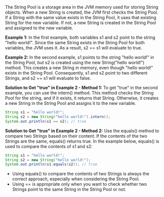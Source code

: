 The String Pool is a storage area in the JVM memory used for storing String objects. When a new String is created, the JVM first checks the String Pool. If a String with the same value exists in the String Pool, it uses that existing String for the new variable. If not, a new String is created in the String Pool and assigned to the new variable.


**Example 1:**
In the first example, both variables s1 and s2 point to the string "hello world!". Since the same String exists in the String Pool for both variables, the JVM uses it. As a result, s2 == s1 will evaluate to true.


**Example 2:**
In the second example, s1 points to the string "hello world!" in the String Pool, but s2 is created using the new String("hello world!") method. This creates a new String in memory, even though "hello world!" exists in the String Pool. Consequently, s1 and s2 point to two different Strings, and s2 == s1 will evaluate to false.


**Solution to Get "true" in Example 2 - Method 1:**
To get "true" in the second example, you can use the intern() method. This method checks the String Pool for the string, and if it exists, it returns that String. Otherwise, it creates a new String in the String Pool and assigns it to the new variable.
```java
String s1 = "hello world!";
String s2 = new String("hello world!").intern();
System.out.println(s1 == s2); // true
```


**Solution to Get "true" in Example 2 - Method 2:**
Use the equals() method to compare two Strings based on their content. If the contents of the two Strings are the same, equals() returns true. In the example below, equals() is used to compare the contents of s1 and s2:
```java
String s1 = "hello world!";
String s2 = new String("hello world!");
System.out.println(s1.equals(s2)); // true
```


- Using equals() to compare the contents of two Strings is always the correct approach, especially when considering the String Pool.
- Using == is appropriate only when you want to check whether two Strings point to the same String in the String Pool or not.
